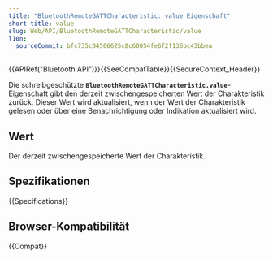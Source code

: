 ```yaml
---
title: "BluetoothRemoteGATTCharacteristic: value Eigenschaft"
short-title: value
slug: Web/API/BluetoothRemoteGATTCharacteristic/value
l10n:
  sourceCommit: bfc735c04506625c8c60054fe6f2f136bc43bbea
---
```


{{APIRef("Bluetooth API")}}{{SeeCompatTable}}{{SecureContext_Header}}

Die schreibgeschützte **`BluetoothRemoteGATTCharacteristic.value`**-Eigenschaft gibt den derzeit zwischengespeicherten Wert der Charakteristik zurück. Dieser Wert wird aktualisiert, wenn der Wert der Charakteristik gelesen oder über eine Benachrichtigung oder Indikation aktualisiert wird.

## Wert

Der derzeit zwischengespeicherte Wert der Charakteristik.

## Spezifikationen

{{Specifications}}

## Browser-Kompatibilität

{{Compat}}
